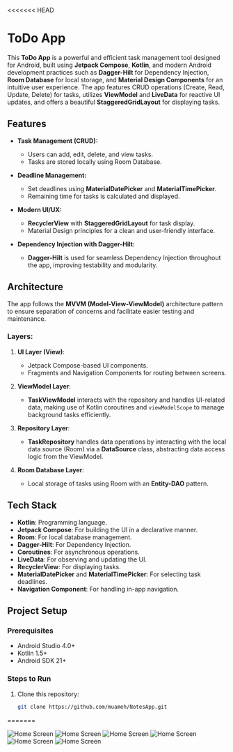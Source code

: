 <<<<<<< HEAD
# ToDo App

This **ToDo App** is a powerful and efficient task management tool designed for Android, built using **Jetpack Compose**, **Kotlin**, and modern Android development practices such as **Dagger-Hilt** for Dependency Injection, **Room Database** for local storage, and **Material Design Components** for an intuitive user experience. The app features CRUD operations (Create, Read, Update, Delete) for tasks, utilizes **ViewModel** and **LiveData** for reactive UI updates, and offers a beautiful **StaggeredGridLayout** for displaying tasks.

## Features
- **Task Management (CRUD):**
    - Users can add, edit, delete, and view tasks.
    - Tasks are stored locally using Room Database.

- **Deadline Management:**
    - Set deadlines using **MaterialDatePicker** and **MaterialTimePicker**.
    - Remaining time for tasks is calculated and displayed.

- **Modern UI/UX:**
    - **RecyclerView** with **StaggeredGridLayout** for task display.
    - Material Design principles for a clean and user-friendly interface.

- **Dependency Injection with Dagger-Hilt:**
    - **Dagger-Hilt** is used for seamless Dependency Injection throughout the app, improving testability and modularity.

## Architecture
The app follows the **MVVM (Model-View-ViewModel)** architecture pattern to ensure separation of concerns and facilitate easier testing and maintenance.

### Layers:
1. **UI Layer (View)**:
    - Jetpack Compose-based UI components.
    - Fragments and Navigation Components for routing between screens.

2. **ViewModel Layer**:
    - **TaskViewModel** interacts with the repository and handles UI-related data, making use of Kotlin coroutines and `viewModelScope` to manage background tasks efficiently.

3. **Repository Layer**:
    - **TaskRepository** handles data operations by interacting with the local data source (Room) via a **DataSource** class, abstracting data access logic from the ViewModel.

4. **Room Database Layer**:
    - Local storage of tasks using Room with an **Entity-DAO** pattern.

## Tech Stack

- **Kotlin**: Programming language.
- **Jetpack Compose**: For building the UI in a declarative manner.
- **Room**: For local database management.
- **Dagger-Hilt**: For Dependency Injection.
- **Coroutines**: For asynchronous operations.
- **LiveData**: For observing and updating the UI.
- **RecyclerView**: For displaying tasks.
- **MaterialDatePicker** and **MaterialTimePicker**: For selecting task deadlines.
- **Navigation Component**: For handling in-app navigation.

## Project Setup

### Prerequisites
- Android Studio 4.0+
- Kotlin 1.5+
- Android SDK 21+

### Steps to Run
1. Clone this repository:
   ```bash
   git clone https://github.com/muameh/NotesApp.git
   
=======

![Home Screen](screenShots/Screenshot_1729489760.png)
![Home Screen](screenShots/Screenshot_1729489767.png)
![Home Screen](screenShots/Screenshot_1729489603.png)
![Home Screen](screenShots/Screenshot_1729489533.png)
![Home Screen](screenShots/Screenshot_1729489586.png)
![Home Screen](screenShots/Screenshot_1729489600.png)



